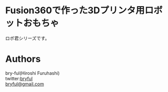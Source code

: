 ﻿# Fusion360で作った3Dプリンタ用ロボットおもちゃ

ロボ君シリーズです。  



# Authors

bry-ful(Hiroshi Furuhashi)  
twitter:[bryful](https://twitter.com/bryful)  
bryful@gmail.com  


